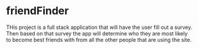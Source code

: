 # friendFinder
THis project is a full stack application that will have the user fill out a survey. Then based on that survey the app will determine who they are most likely to become best friends with from all the other people that are using the site.